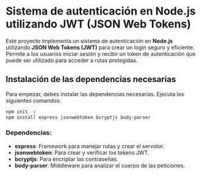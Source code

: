 # Sistema de autenticación en Node.js utilizando JWT (JSON Web Tokens)

Este proyecto implementa un sistema de autenticación en **Node.js** utilizando **JSON Web Tokens (JWT)** para crear un login seguro y eficiente. Permite a los usuarios iniciar sesión y recibir un token de autenticación que puede ser utilizado para acceder a rutas protegidas.

## Instalación de las dependencias necesarias

Para empezar, debes instalar las dependencias necesarias. Ejecuta los siguientes comandos:

```bash
npm init -y
npm install express jsonwebtoken bcryptjs body-parser
```
### Dependencias:
- **express**: Framework para manejar rutas y crear el servidor.
- **jsonwebtoken**: Para crear y verificar los tokens JWT.
- **bcryptjs**: Para encriptar las contraseñas.
- **body-parser**: Middleware para analizar el cuerpo de las peticiones.


